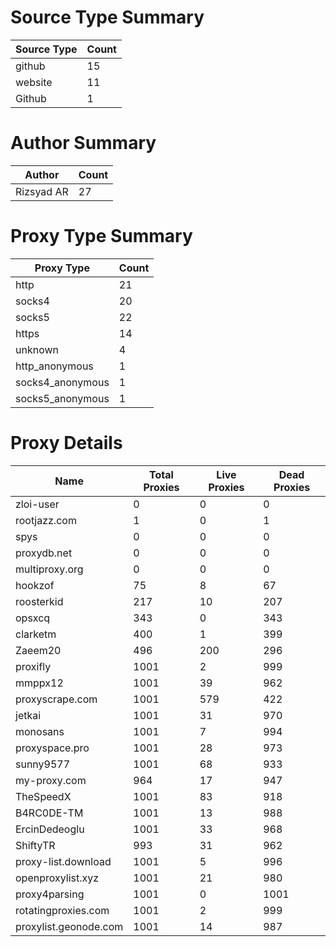 # Source Type Summary

| Source Type | Count |
|-------------|-------|
| github | 15 |
| website | 11 |
| Github | 1 |


# Author Summary

| Author | Count |
|--------|-------|
| Rizsyad AR | 27 |


# Proxy Type Summary

| Proxy Type | Count |
|------------|-------|
| http | 21 |
| socks4 | 20 |
| socks5 | 22 |
| https | 14 |
| unknown | 4 |
| http_anonymous | 1 |
| socks4_anonymous | 1 |
| socks5_anonymous | 1 |


# Proxy Details

| Name | Total Proxies | Live Proxies | Dead Proxies |
|------|---------------|--------------|---------------|
| zloi-user | 0 | 0 | 0 |
| rootjazz.com | 1 | 0 | 1 |
| spys | 0 | 0 | 0 |
| proxydb.net | 0 | 0 | 0 |
| multiproxy.org | 0 | 0 | 0 |
| hookzof | 75 | 8 | 67 |
| roosterkid | 217 | 10 | 207 |
| opsxcq | 343 | 0 | 343 |
| clarketm | 400 | 1 | 399 |
| Zaeem20 | 496 | 200 | 296 |
| proxifly | 1001 | 2 | 999 |
| mmppx12 | 1001 | 39 | 962 |
| proxyscrape.com | 1001 | 579 | 422 |
| jetkai | 1001 | 31 | 970 |
| monosans | 1001 | 7 | 994 |
| proxyspace.pro | 1001 | 28 | 973 |
| sunny9577 | 1001 | 68 | 933 |
| my-proxy.com | 964 | 17 | 947 |
| TheSpeedX | 1001 | 83 | 918 |
| B4RC0DE-TM | 1001 | 13 | 988 |
| ErcinDedeoglu | 1001 | 33 | 968 |
| ShiftyTR | 993 | 31 | 962 |
| proxy-list.download | 1001 | 5 | 996 |
| openproxylist.xyz | 1001 | 21 | 980 |
| proxy4parsing | 1001 | 0 | 1001 |
| rotatingproxies.com | 1001 | 2 | 999 |
| proxylist.geonode.com | 1001 | 14 | 987 |
